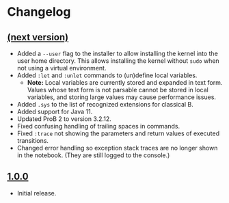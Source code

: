 # Changelog

## [(next version)](./README.md#for-developers)

* Added a `--user` flag to the installer to allow installing the kernel into the user home directory. This allows installing the kernel without `sudo` when not using a virtual environment.
* Added `:let` and `:unlet` commands to (un)define local variables.
	* **Note:** Local variables are currently stored and expanded in text form. Values whose text form is not parsable cannot be stored in local variables, and storing large values may cause performance issues.
* Added `.sys` to the list of recognized extensions for classical B.
* Added support for Java 11.
* Updated ProB 2 to version 3.2.12.
* Fixed confusing handling of trailing spaces in commands.
* Fixed `:trace` not showing the parameters and return values of executed transitions.
* Changed error handling so exception stack traces are no longer shown in the notebook. (They are still logged to the console.)

## [1.0.0](./releases/prob2-jupyter-kernel-1.0.0-all.jar)

* Initial release.
